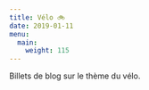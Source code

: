 ```yaml
---
title: Vélo 🚲
date: 2019-01-11
menu:
  main:
    weight: 115
---
```

Billets de blog sur le thème du vélo.
